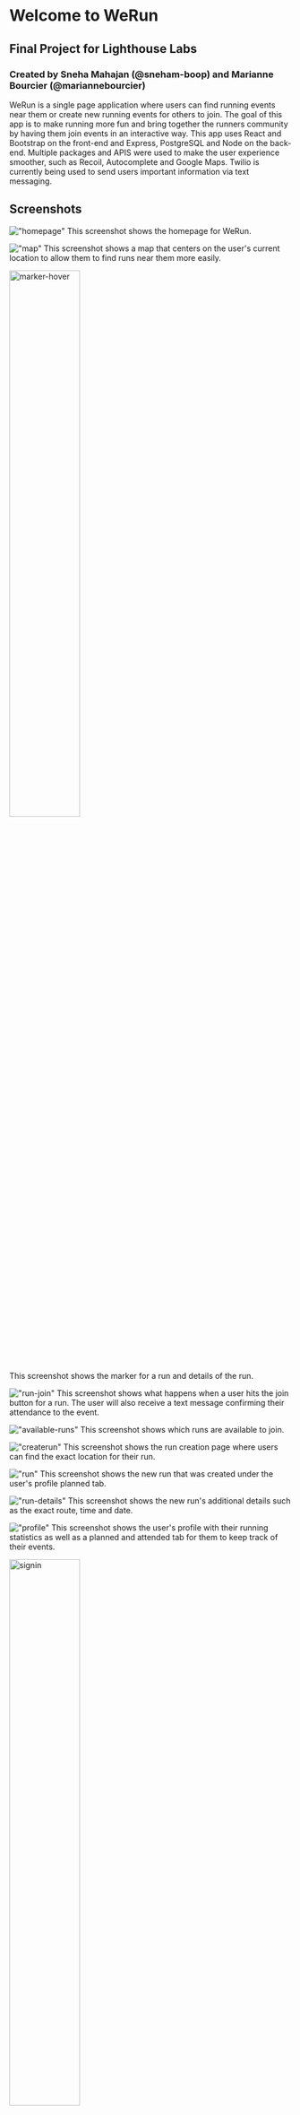 # Welcome to WeRun
## Final Project for Lighthouse Labs
### Created by Sneha Mahajan (@sneham-boop) and Marianne Bourcier (@mariannebourcier)

WeRun is a single page application where users can find running events near them or create new running events for others to join. The goal of this app is to make running more fun and bring together the runners community by having them join events in an interactive way. 
This app uses React and Bootstrap on the front-end and Express, PostgreSQL and Node on the back-end. Multiple packages and APIS were used to make the user experience smoother, such as Recoil, Autocomplete and Google Maps. Twilio is currently being used to send users important information via text messaging. 

## Screenshots

!["homepage"](https://github.com/mariannebourcier/werun/blob/master/docs/images/homepage.png?raw=true)
This screenshot shows the homepage for WeRun.

!["map"](https://github.com/mariannebourcier/werun/blob/master/docs/images/joinARun.png?raw=true)
This screenshot shows a map that centers on the user's current location to allow them to find runs near them more easily. 

<img src="https://github.com/mariannebourcier/werun/blob/master/docs/images/markerHoverInfo.png?raw=true" alt="marker-hover" width="50%">

This screenshot shows the marker for a run and details of the run.

!["run-join"](https://github.com/mariannebourcier/werun/blob/master/docs/images/joiningStatus.png?raw=true)
This screenshot shows what happens when a user hits the join button for a run. The user will also receive a text message confirming their attendance to the event.

!["available-runs"](https://github.com/mariannebourcier/werun/blob/master/docs/images/availableRuns.png?raw=true)
This screenshot shows which runs are available to join.

!["createrun"](https://github.com/mariannebourcier/werun/blob/master/docs/images/createRunAutocomplete.png?raw=true)
This screenshot shows the run creation page where users can find the exact location for their run.

!["run"](https://github.com/mariannebourcier/werun/blob/master/docs/images/runCreated.png?raw=true)
This screenshot shows the new run that was created under the user's profile planned tab.

!["run-details"](https://github.com/mariannebourcier/werun/blob/master/docs/images/runCreatedDetails.png?raw=true)
This screenshot shows the new run's additional details such as the exact route, time and date.

!["profile"](https://github.com/mariannebourcier/werun/blob/master/docs/images/fullProfile.png?raw=true)
This screenshot shows the user's profile with their running statistics as well as a planned and attended tab for them to keep track of their events.

<img src="https://github.com/mariannebourcier/werun/blob/master/docs/images/signIn.png?raw=true" width="50%" alt="signin">

This screenshot shows the sign in page.

<img src="https://github.com/mariannebourcier/werun/blob/master/docs/images/signUp.png?raw=true" width="50%" alt="signin">

This screenshot shows the sign up page.


## Dependencies
### Front-End:
- axios
- bootstrap
- dotenv
- google-map-react
- react
- react-bootstrap
- react-datepicker
- react-dom
- react-google-autocomplete
- react-router-dom
- react-scripts
- recoil
- recoil-persist

### Back-end:
- bcryptjs
- body-parser
- cookie-session
- dotenv
- express
- nodemon
- pg
- twilio

## Getting Started
1. Git clone project.

### Front-End:
1. Open the react-front-end folder using the ```cd react-front-end``` command in the terminal.
2. Install all dependencies using ```npm install``` in the terminal.
3. Type the ```npm start``` command.

### Database:
1. Create a .env file in the root of the directory like the .env.example file and add your own database credentials for DB_USER, DB_PASS & DB_NAME
2. Next, we will need to create the database itself. Start PostgreSQL by using the ```psql``` command in your CLI.
3. Create the database using ```CREATE DATABASE your-db-name;``` command, but make sure to use the database name you used for the DB_NAME variable in the .env file.
4. Add tables to the database by typing ```\i db/schema/01_schema.sql``` in the terminal.
5. Add seed data to the database by typing ```\i db/seeds/01_seeds.sql``` in the terminal.

If the database credentials are setup properly, you should be able to connect to the db using \c your-db-name
The database must be initialized with new tables and some seed data next.

A few errors that can occur while setting up a PostgreSQL database:
Role mismatch: Check existing roles for your machine with \du. If your-role you used in the .env file does not exist, it will not show up and you will have to create one with the following command CREATE ROLE your-role WITH SUPERUSER;. Note that your current role must be superuser to be able to create a new role.
Password mismatch: Check how you have set up psql on your machine to sort this one.
Missing .env file: You need a .env file with your own credentials to be able to connect to the database. Use the .env.example file to create the .env file.

### Back-end:
1. Open the express-back-end folder using the ```cd express-back-end``` command in the terminal.
2. Install all dependencies using ```npm install``` in the terminal.
3. Type the ```npm start``` command. 




### Future Features
- A button on the planner tab to notify runners of any changes related to the running event, such as cancelation or time change.
- A way for runners to record and track their time, possibly using an API from Fitbit, Strava or Apple Health.
- Allowing users to change their profile picture.

### Known Issues
- The profile picture is a static image from the server.
- The location selection for runs does not calculate automatically the distance between point A and point B yet.
- This application hasn't been tested on other browsers besides Google Chrome yet. 

